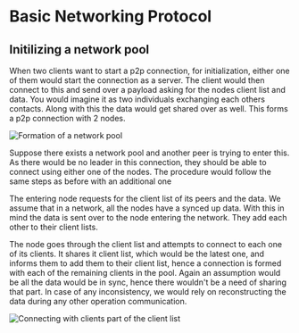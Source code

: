 # Basic Networking Protocol

## Initilizing a network pool

When two clients want to start a p2p connection, for initialization, either one of them would start the connection as a server. The client would then connect to this and send over a payload asking for the nodes client list and data. You would imagine it as two individuals exchanging each others contacts. Along with this the data would get shared over as well. This forms a p2p connection with 2 nodes.

![Formation of a network pool](https://i.imgur.com/X5qvPBa.png)

Suppose there exists a network pool and another peer is trying to enter this. As there would be no leader in this connection, they should be able to connect using either one of the nodes. The procedure would follow the same steps as before with an additional one

The entering node requests for the client list of its peers and the data. We assume that in a network, all the nodes have a synced up data. With this in mind the data is sent over to the node entering the network. They add each other to their client lists.


The node goes through the client list and attempts to connect to each one of its clients. It shares it client list, which would be the latest one, and informs them to add them to their client list, hence a connection is formed with each of the remaining clients in the pool. Again an assumption would be all the data would be in sync, hence there wouldn't be a need of sharing that part. In case of any inconsistency, we would rely on reconstructing the data during any other operation communication.

![Connecting with clients part of the client list](https://i.imgur.com/nDDMtx5.png)
